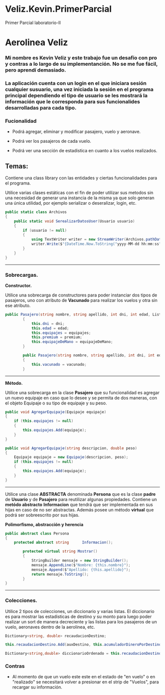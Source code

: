 # Veliz.Kevin.PrimerParcial
Primer Parcial laboratorio-II

# Aerolinea Veliz

### Mi nombre es Kevin Veliz y este trabajo fue un desafío con pro y contras a lo largo de su implementanción. No se me fue fácil, pero aprendí demasiado.

### La aplicación cuenta con un login en el que iniciara sesión cualquier susuario, una vez iniciada la sesión en el programa principal dependiendo el tipo de usuario se les mostrará la información que le corresponda para sus funcionalides desarrolladas para cada tipo.

### **Fucionalidad**
* Podrá agregar, eliminar y modificar pasajero, vuelo y aeronave.

* Podrá ver los pasajeros de cada vuelo.

* Podrá ver una sección de estadistica en cuanto a los vuelos realizados.

## Temas:
Contiene una class library con las entidades y ciertas funcionalidades para el programa.

Utilice varias clases estáticas con el fin de poder utilizar sus metodos sin una necesidad de generar una instancia de la misma ya que solo generan una única utilidad, por ejemplo serializar o deseralizar, login, etc.

```` C#
public static class Archivos
{
    public static void SerealizarDatosUser(Usuario usuario)
    {
        if (usuario != null)
        {
            using TextWriter writer = new StreamWriter(Archivos.pathDataUsuario, true);
            writer.Write($"{DateTime.Now.ToString("yyyy-MM-dd hh:mm:ss")} - {usuario}");
        }
    }
}
````
---
### **Sobrecargas.**


**Constructor.**

Utilice una sobrecarga de constructores para poder instanciar dos tipos de pasajeros, uno con atributo de **Vacunado** para realizar los vuelos y otra sin ese atributo.

```` C#
public Pasajero(string nombre, string apellido, int dni, int edad, List<Equipaje> equipajes, bool premium, bool equipajeDeMano) : base(nombre,apellido)
        {
            this.dni = dni; 
            this.edad = edad;
            this.equipajes = equipajes;
            this.premium = premium;
            this.equipajeDeMano = equipajeDeMano;
        }

        public Pasajero(string nombre, string apellido, int dni, int edad, List<Equipaje> equipajes, bool premium, bool equipajeDeMano, bool vacunado) : this(nombre, apellido, dni, edad, equipajes, premium, equipajeDeMano)
        {
            this.vacunado = vacunado;
        }
````
---

**Método.**

Utilice una sobrecarga en la clase **Pasajero** que su funcionalidad es agregar un nuevo equipaje en caso que lo desee y se permita de dos maneras, con el objeto Equipaje o su tipo de equipaje y su peso.

```` C#
public void AgregarEquipaje(Equipaje equipaje)
{
    if (this.equipajes != null)
    {
        this.equipajes.Add(equipaje);
    }
}

public void AgregarEquipaje(string descripcion, double peso)
{
    Equipaje equipaje = new Equipaje(descripcion, peso);
    if (this.equipajes != null)
    {
        this.equipajes.Add(equipaje);
    }
}
````
---

Utilice una clase **ABSTRACTA** denominada **Persona** que es la clase **padre** de **Usuario**  y de **Pasajero** para reutilizar algunas propiedades. Contiene un **metódo abstracto** **Informacion** que tendrá que ser implementada en sus hijas en caso de no ser abstractas. Además posee un método **virtual** que podrá ser sobreescrito por sus hijas.

**Polimorfismo, abstracción y herencia**
```` C# 
public abstract class Persona
{
    protected abstract string      Informacion();

        protected virtual string Mostrar()
        {
            StringBuilder mensaje = new StringBuilder();
            mensaje.AppendLine($"Nombre: {this.nombre}");
            mensaje.Append($"Apellido: {this.apellido}");
            return mensaje.ToString();
        }
}
````
---
### Colecciones.
Utilice 2 tipos de colecciones, un diccionario y varias listas. El diccionario es para mostrar las estadisticas de destino y su monto para luego poder realizar un sort de manera decreciente y las listas para los pasajeros de un vuelo, aeronaves dentro de la aerolinea, etc.

````C#
Dictionary<string, double> recaudacionDestino;

this.recaudacionDestino.Add(auxDestino, this.acumuladorDineroPorDestino);

Dictionary<string,double> diccionarioOrdenado = this.recaudacionDestino.OrderByDescending(x => x.Value).ToDictionary(x => x.Key, x => x.Value);
````

### **Contras**

* Al momento de que un vuelo este este en el estado de "en vuelo" o en "realizado" se necesitará volver a presionar en el strip de "Vuelos", para recargar su información.




